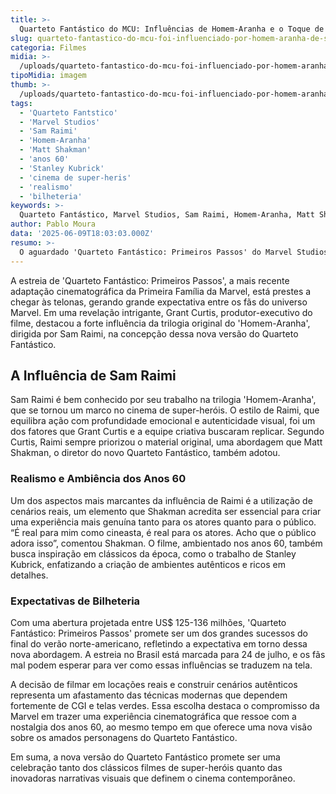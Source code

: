 ```yaml
---
title: >-
  Quarteto Fantástico do MCU: Influências de Homem-Aranha e o Toque de Realismo de Raimi
slug: quarteto-fantastico-do-mcu-foi-influenciado-por-homem-aranha-de-sam-raimi
categoria: Filmes
midia: >-
  /uploads/quarteto-fantastico-do-mcu-foi-influenciado-por-homem-aranha-de-sam-raimi-thumb.jpg
tipoMidia: imagem
thumb: >-
  /uploads/quarteto-fantastico-do-mcu-foi-influenciado-por-homem-aranha-de-sam-raimi-thumb.jpg
tags:
  - 'Quarteto Fantstico'
  - 'Marvel Studios'
  - 'Sam Raimi'
  - 'Homem-Aranha'
  - 'Matt Shakman'
  - 'anos 60'
  - 'Stanley Kubrick'
  - 'cinema de super-heris'
  - 'realismo'
  - 'bilheteria'
keywords: >-
  Quarteto Fantástico, Marvel Studios, Sam Raimi, Homem-Aranha, Matt Shakman, anos 60, Stanley Kubrick, cinema de super-heróis, realismo, bilheteria
author: Pablo Moura
data: '2025-06-09T18:03:03.000Z'
resumo: >-
  O aguardado 'Quarteto Fantástico: Primeiros Passos' do Marvel Studios traz uma abordagem nostálgica, inspirada pela célebre trilogia de Sam Raimi do Homem-Aranha. Descubra como essa influência molda o novo filme e o que esperar de sua ambientação nos anos 60.
---
```


A estreia de 'Quarteto Fantástico: Primeiros Passos', a mais recente adaptação cinematográfica da Primeira Família da Marvel, está prestes a chegar às telonas, gerando grande expectativa entre os fãs do universo Marvel. Em uma revelação intrigante, Grant Curtis, produtor-executivo do filme, destacou a forte influência da trilogia original do 'Homem-Aranha', dirigida por Sam Raimi, na concepção dessa nova versão do Quarteto Fantástico.

## A Influência de Sam Raimi

Sam Raimi é bem conhecido por seu trabalho na trilogia 'Homem-Aranha', que se tornou um marco no cinema de super-heróis. O estilo de Raimi, que equilibra ação com profundidade emocional e autenticidade visual, foi um dos fatores que Grant Curtis e a equipe criativa buscaram replicar. Segundo Curtis, Raimi sempre priorizou o material original, uma abordagem que Matt Shakman, o diretor do novo Quarteto Fantástico, também adotou.

### Realismo e Ambiência dos Anos 60

Um dos aspectos mais marcantes da influência de Raimi é a utilização de cenários reais, um elemento que Shakman acredita ser essencial para criar uma experiência mais genuína tanto para os atores quanto para o público. “É real para mim como cineasta, é real para os atores. Acho que o público adora isso”, comentou Shakman. O filme, ambientado nos anos 60, também busca inspiração em clássicos da época, como o trabalho de Stanley Kubrick, enfatizando a criação de ambientes autênticos e ricos em detalhes.

### Expectativas de Bilheteria

Com uma abertura projetada entre US$ 125-136 milhões, 'Quarteto Fantástico: Primeiros Passos' promete ser um dos grandes sucessos do final do verão norte-americano, refletindo a expectativa em torno dessa nova abordagem. A estreia no Brasil está marcada para 24 de julho, e os fãs mal podem esperar para ver como essas influências se traduzem na tela.

A decisão de filmar em locações reais e construir cenários autênticos representa um afastamento das técnicas modernas que dependem fortemente de CGI e telas verdes. Essa escolha destaca o compromisso da Marvel em trazer uma experiência cinematográfica que ressoe com a nostalgia dos anos 60, ao mesmo tempo em que oferece uma nova visão sobre os amados personagens do Quarteto Fantástico.

Em suma, a nova versão do Quarteto Fantástico promete ser uma celebração tanto dos clássicos filmes de super-heróis quanto das inovadoras narrativas visuais que definem o cinema contemporâneo.